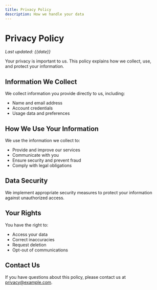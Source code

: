 ```yaml
---
title: Privacy Policy
description: How we handle your data
---
```


# Privacy Policy

*Last updated: {{date}}*

Your privacy is important to us. This policy explains how we collect, use, and protect your information.

## Information We Collect

We collect information you provide directly to us, including:

- Name and email address
- Account credentials
- Usage data and preferences

## How We Use Your Information

We use the information we collect to:

- Provide and improve our services
- Communicate with you
- Ensure security and prevent fraud
- Comply with legal obligations

## Data Security

We implement appropriate security measures to protect your information against unauthorized access.

## Your Rights

You have the right to:

- Access your data
- Correct inaccuracies
- Request deletion
- Opt-out of communications

## Contact Us

If you have questions about this policy, please contact us at privacy@example.com.
